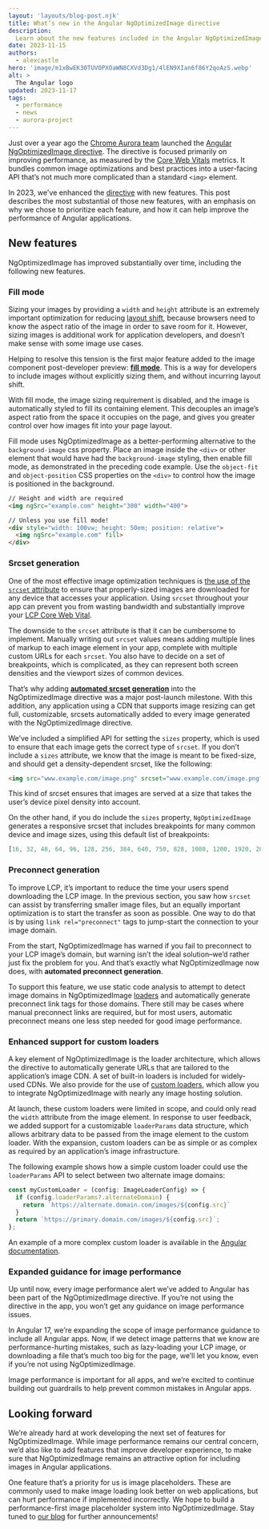 ```yaml
---
layout: 'layouts/blog-post.njk'
title: What’s new in the Angular NgOptimizedImage directive
description:
  Learn about the new features included in the Angular NgOptimizedImage directive that further improve image performance in Angular apps.
date: 2023-11-15
authors:
  - alexcastle
hero: 'image/m1xBwEK30TUVOPXOaWN8CXVd3Dg1/4lEN9XIan6f86Y2qoAzS.webp'
alt: >
  The Angular logo
updated: 2023-11-17
tags:
  - performance
  - news
  - aurora-project
---
```

 

Just over a year ago the [Chrome Aurora team](/aurora) launched the [Angular NgOptimizedImage directive](/blog/angular-image-directive/). The directive is focused primarily on improving performance, as measured by the [Core Web Vitals](https://web.dev/explore/learn-core-web-vitals) metrics. It bundles common image optimizations and best practices into a user-facing API that’s not much more complicated than a standard `<img>` element.

In 2023, we've enhanced the [directive](https://angular.io/guide/image-directive) with new features. This post describes the most substantial of those new features, with an emphasis on why we chose to prioritize each feature, and how it can help improve the performance of Angular applications.


## New features

NgOptimizedImage has improved substantially over time, including the following new features.


### Fill mode

Sizing your images by providing a `width` and `height` attribute is an extremely important optimization for reducing [layout shift](https://web.dev/articles/cls), because browsers need to know the aspect ratio of the image in order to save room for it. However, sizing images is additional work for application developers, and doesn’t make sense with some image use cases.

Helping to resolve this tension is the first major feature added to the image component post-developer preview: **[fill mode](https://angular.io/guide/image-directive#request-images-at-the-correct-size-with-automatic-srcset)**. This is a way for developers to include images without explicitly sizing them, and without incurring layout shift. 

With fill mode, the image sizing requirement is disabled, and the image is automatically styled to fill its containing element. This decouples an image’s aspect ratio from the space it occupies on the page, and gives you greater control over how images fit into your page layout.

Fill mode uses NgOptimizedImage as a better-performing alternative to the `background-image` css property. Place an image inside the `<div>` or other element that would have had the `background-image` styling, then enable fill mode, as demonstrated in the preceding code example. Use the `object-fit` and `object-position` CSS properties on the `<div>` to control how the image is positioned in the background.

```html
// Height and width are required
<img ngSrc="example.com" height="300" width="400">

// Unless you use fill mode!
<div style="width: 100vw; height: 50em; position: relative">
  <img ngSrc="example.com" fill>
</div>
```

### Srcset generation

One of the most effective image optimization techniques is [the use of the `srcset` attribute](https://web.dev/learn/design/responsive-images#responsive_images_with_srcset) to ensure that properly-sized images are downloaded for any device that accesses your application. Using `srcset` throughout your app can prevent you from wasting bandwidth and substantially improve your [LCP Core Web Vital](https://web.dev/articles/lcp).

The downside to the `srcset` attribute is that it can be cumbersome to implement. Manually writing out `srcset` values means adding multiple lines of markup to each image element in your app, complete with multiple custom URLs for each `srcset`. You also have to decide on a set of breakpoints, which is complicated, as they can represent both screen densities and the viewport sizes of common devices.

That’s why adding **[automated srcset generation](https://angular.io/guide/image-directive#request-images-at-the-correct-size-with-automatic-srcset)** into the NgOptimizedImage directive was a major post-launch milestone. With this addition, any application using a CDN that supports image resizing can get full, customizable, srcsets automatically added to every image generated with the NgOptimizedImage directive. 

We’ve included a simplified API for setting the `sizes` property, which is used to ensure that each image gets the correct type of `srcset`. If you don’t include a `sizes` attribute, we know that the image is meant to be fixed-size, and should get a density-dependent srcset, like the following:

```html
<img src="www.example.com/image.png" srcset="www.example.com/image.png?w=400 1x, www.example.com/image.png?w=800 2x" >
```

This kind of srcset ensures that images are served at a size that takes the user’s device pixel density into account. 

On the other hand, if you do include the `sizes` property, `NgOptimizedImage` generates a responsive srcset that includes breakpoints for many common device and image sizes, using this default list of breakpoints:

```javascript
[16, 32, 48, 64, 96, 128, 256, 384, 640, 750, 828, 1080, 1200, 1920, 2048, 3840]
```

### Preconnect generation

To improve LCP, it’s important to reduce the time your users spend downloading the LCP image. In the previous section, you saw how `srcset` can assist  by transferring smaller image files, but an equally important optimization is to start the transfer as soon as possible. One way to do that is by using `link rel="preconnect"` tags to jump-start the connection to your image domain.

From the start, NgOptimizedImage has warned if you fail to preconnect to your LCP image’s domain, but warning isn’t the ideal solution–we’d rather just fix the problem for you. And that’s exactly what NgOptimizedImage now does, with **automated preconnect generation**.

To support this feature, we use static code analysis to attempt to detect image domains in NgOptimizedImage [loaders](https://angular.io/guide/image-directive#configuring-an-image-loader-for-ngoptimizedimage) and automatically generate preconnect link tags for those domains. There still may be cases where manual preconnect links are required, but for most users, automatic preconnect means one less step needed for good image performance.


### Enhanced support for custom loaders

A key element of NgOptimizedImage is the loader architecture, which allows the directive to automatically generate URLs that are tailored to the application’s image CDN. A set of built-in loaders is included for widely-used CDNs. We also provide for the use of [custom loaders](https://angular.io/guide/image-directive#custom-loaders), which allow you to integrate NgOptimizedImage with nearly any image hosting solution.

At launch, these custom loaders were limited in scope, and could only read the `width` attribute from the image element. In response to user feedback, we added support for a customizable `loaderParams` data structure, which allows arbitrary data to be passed from the image element to the custom loader. With the expansion, custom loaders can be as simple or as complex as required by an application’s image infrastructure.

The following example shows how a simple custom loader could use the `loaderParams` API to select between two alternate image domains: 

```javascript
const myCustomLoader = (config: ImageLoaderConfig) => {
  if (config.loaderParams?.alternateDomain) {
    return `https://alternate.domain.com/images/${config.src}`
  }
  return `https://primary.domain.com/images/${config.src}`;
};
```

An example of a more complex custom loader is available in the [Angular documentation](https://angular.io/guide/image-directive#example-custom-loader).


### Expanded guidance for image performance

Up until now, every image performance alert we’ve added to Angular has been part of the NgOptimizedImage directive. If you’re not using the directive in the app, you won’t get any guidance on image performance issues.

In Angular 17, we’re expanding the scope of image performance guidance to include all Angular apps. Now, if we detect image patterns that we know are performance-hurting mistakes, such as lazy-loading your LCP image, or downloading a file that’s much too big for the page, we’ll let you know, even if you’re not using NgOptimizedImage.

Image performance is important for all apps, and we’re excited to continue building out guardrails to help prevent common mistakes in Angular apps.


## Looking forward

We’re already hard at work developing the next set of features for NgOptimizedImage. While image performance remains our central concern, we’d also like to add features that improve developer experience, to make sure that NgOptimizedImage remains an attractive option for including images in Angular applications.

One feature that’s a priority for us is image placeholders. These are commonly used to make image loading look better on web applications, but can hurt performance if implemented incorrectly. We hope to build a performance-first image placeholder system into NgOptimizedImage. Stay tuned to [our blog](/tags/aurora-project/) for further announcements!
